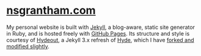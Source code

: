 # [nsgrantham.com](https://nsgrantham.com)

My personal website is built with [Jekyll](http://jekyllrb.com), a blog-aware, static site generator in Ruby, and is hosted freely with [GitHub Pages](http://pages.github.com). Its structure and style is courtesy of [Hydeout](http://github.com/fongandrew/hydeout), a Jekyll 3.x refresh of [Hyde](http://github.com/mdo/hyde), which I have [forked and modified slightly](http://github.com/nsgrantham/hydeout).